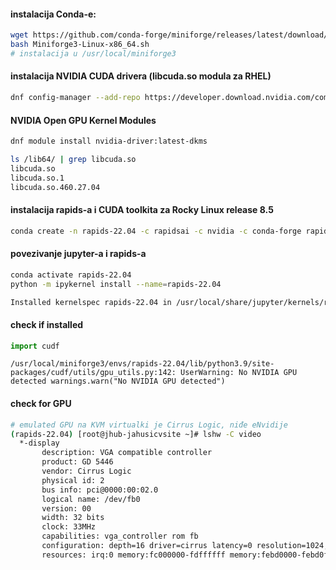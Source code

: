 #### instalacija Conda-e:
```bash
wget https://github.com/conda-forge/miniforge/releases/latest/download/Miniforge3-Linux-x86_64.sh
bash Miniforge3-Linux-x86_64.sh
# instalacija u /usr/local/miniforge3
```

#### instalacija NVIDIA CUDA drivera (libcuda.so modula za RHEL)
```bash
dnf config-manager --add-repo https://developer.download.nvidia.com/compute/cuda/repos/rhel8/x86_64/cuda-rhel8.repo
```

#### NVIDIA Open GPU Kernel Modules
```bash
dnf module install nvidia-driver:latest-dkms
```

```bash
ls /lib64/ | grep libcuda.so
libcuda.so
libcuda.so.1
libcuda.so.460.27.04
```

#### instalacija rapids-a i CUDA toolkita za Rocky Linux release 8.5
```bash
conda create -n rapids-22.04 -c rapidsai -c nvidia -c conda-forge rapids=22.04 python=3.9 cudatoolkit=11.7
```

#### povezivanje jupyter-a i rapids-a
```bash
conda activate rapids-22.04
python -m ipykernel install --name=rapids-22.04
```
``` bash
Installed kernelspec rapids-22.04 in /usr/local/share/jupyter/kernels/rapids-22.04
```

#### check if installed
```python
import cudf
```

    /usr/local/miniforge3/envs/rapids-22.04/lib/python3.9/site-packages/cudf/utils/gpu_utils.py:142: UserWarning: No NVIDIA GPU detected warnings.warn("No NVIDIA GPU detected")

#### check for GPU
```bash
# emulated GPU na KVM virtualki je Cirrus Logic, niđe eNvidije
(rapids-22.04) [root@jhub-jahusicvsite ~]# lshw -C video
  *-display
       description: VGA compatible controller
       product: GD 5446
       vendor: Cirrus Logic
       physical id: 2
       bus info: pci@0000:00:02.0
       logical name: /dev/fb0
       version: 00
       width: 32 bits
       clock: 33MHz
       capabilities: vga_controller rom fb
       configuration: depth=16 driver=cirrus latency=0 resolution=1024,768
       resources: irq:0 memory:fc000000-fdffffff memory:febd0000-febd0fff memory:c0000-dffff
```
